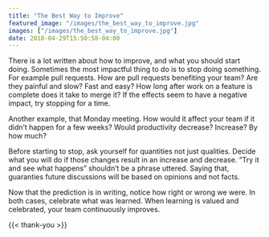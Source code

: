 ```yaml
---
title: "The Best Way to Improve"
featured_image: "/images/the_best_way_to_improve.jpg"
images: ["/images/the_best_way_to_improve.jpg"]
date: 2018-04-29T15:50:58-04:00
---
```


There is a lot written about how to improve, and what you should start doing. Sometimes the most impactful thing to do is to stop doing something.
For example pull requests. How are pull requests benefiting your team? Are they painful and slow? Fast and easy? How long after work on a feature is complete does it take to merge it? If the effects seem to have a negative impact, try stopping for a time.

Another example, that Monday meeting. How would it affect your team if it didn’t happen for a few weeks? Would productivity decrease? Increase? By how much?

Before starting to stop, ask yourself for quantities not just qualities. Decide what you will do if those changes result in an increase and decrease. “Try it and see what happens” shouldn’t be a phrase uttered. Saying that, guaranties future discussions will be based on opinions and not facts.

Now that the prediction is in writing, notice how right or wrong we were. In both cases, celebrate what was learned. When learning is valued and celebrated, your team continuously improves.

{{< thank-you >}}